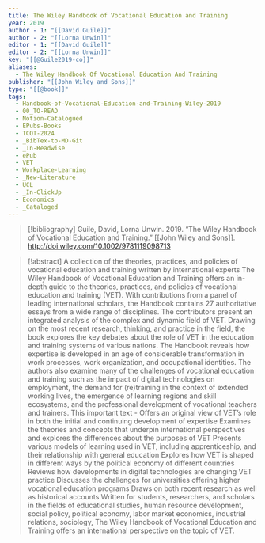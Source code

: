 ```yaml
---
title: The Wiley Handbook of Vocational Education and Training
year: 2019
author - 1: "[[David Guile]]"
author - 2: "[[Lorna Unwin]]"
editor - 1: "[[David Guile]]"
editor - 2: "[[Lorna Unwin]]"
key: "[[@Guile2019-co]]"
aliases:
  - The Wiley Handbook Of Vocational Education And Training
publisher: "[[John Wiley and Sons]]"
type: "[[@book]]"
tags:
  - Handbook-of-Vocational-Education-and-Training-Wiley-2019
  - 00_TO-READ
  - Notion-Catalogued
  - EPubs-Books
  - TCOT-2024
  - _BibTex-to-MD-Git
  - _In-Readwise
  - ePub
  - VET
  - Workplace-Learning
  - _New-Literature
  - UCL
  - _In-ClickUp
  - Economics
  - _Cataloged
---
```


> [!bibliography]
> Guile, David, Lorna Unwin. 2019. “The Wiley Handbook of Vocational Education and Training.” [[John Wiley and Sons]]. http://doi.wiley.com/10.1002/9781119098713

> [!abstract]
> A collection of the theories, practices, and policies of vocational education and training written by international experts The Wiley Handbook of Vocational Education and Training offers an in-depth guide to the theories, practices, and policies of vocational education and training (VET). With contributions from a panel of leading international scholars, the Handbook contains 27 authoritative essays from a wide range of disciplines. The contributors present an integrated analysis of the complex and dynamic field of VET. Drawing on the most recent research, thinking, and practice in the field, the book explores the key debates about the role of VET in the education and training systems of various nations. The Handbook reveals how expertise is developed in an age of considerable transformation in work processes, work organization, and occupational identities. The authors also examine many of the challenges of vocational education and training such as the impact of digital technologies on employment, the demand for (re)training in the context of extended working lives, the emergence of learning regions and skill ecosystems, and the professional development of vocational teachers and trainers. This important text -  Offers an original view of VET’s role in both the initial and continuing development of expertise Examines the theories and concepts that underpin international perspectives and explores the differences about the purposes of VET Presents various models of learning used in VET, including apprenticeship, and their relationship with general education Explores how VET is shaped in different ways by the political economy of different countries Reviews how developments in digital technologies are changing VET practice Discusses the challenges for universities offering higher vocational education programs Draws on both recent research as well as historical accounts Written for students, researchers, and scholars in the fields of educational studies, human resource development, social policy, political economy, labor market economics, industrial relations, sociology, The Wiley Handbook of Vocational Education and Training offers an international perspective on the topic of VET.